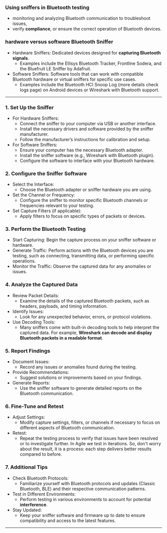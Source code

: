 ### Using sniffers in Bluetooth testing 

* monitoring and analyzing Bluetooth communication to troubleshoot issues,
* verify **compliance**, or ensure the correct operation of Bluetooth devices. 

### hardware versus software Bluetooth Sniffer

  * Hardware Sniffers: Dedicated devices designed for **capturing Bluetooth signals**. 
    * Examples include the Ellisys Bluetooth Tracker, Frontline Sodera, and the Bluefruit LE Sniffer by Adafruit.
  * Software Sniffers: Software tools that can work with compatible Bluetooth hardware or virtual sniffers for specific use cases. 
    * Examples include the Bluetooth HCI Snoop Log (more details check logs page) on Android devices or Wireshark with Bluetooth support.

---

### 1. Set Up the Sniffer
  * For Hardware Sniffers:
    * Connect the sniffer to your computer via USB or another interface.
    * Install the necessary drivers and software provided by the sniffer manufacturer.
    * Follow the manufacturer’s instructions for calibration and setup.
  * For Software Sniffers:
    * Ensure your computer has the necessary Bluetooth adapter.
    * Install the sniffer software (e.g., Wireshark with Bluetooth plugin).
    * Configure the software to interface with your Bluetooth hardware.

### 2. Configure the Sniffer Software
  * Select the Interface: 
    * Choose the Bluetooth adapter or sniffer hardware you are using.
  * Set the Channel or Frequency: 
    * Configure the sniffer to monitor specific Bluetooth channels or frequencies relevant to your testing.
  * Set Capture Filters (if applicable): 
    * Apply filters to focus on specific types of packets or devices.

### 3. Perform the Bluetooth Testing
  * Start Capturing: Begin the capture process on your sniffer software or hardware.
  * Generate Traffic: Perform actions with the Bluetooth devices you are testing, such as connecting, transmitting data, or performing specific operations.
  * Monitor the Traffic: Observe the captured data for any anomalies or issues.

### 4. Analyze the Captured Data
  * Review Packet Details: 
    * Examine the details of the captured Bluetooth packets, such as headers, payloads, and timing information.
  * Identify Issues: 
    * Look for any unexpected behavior, errors, or protocol violations.
  * Use Decoding Tools: 
    * Many sniffers come with built-in decoding tools to help interpret the captured data. For example, **Wireshark can decode and display Bluetooth packets in a readable format**.

### 5. Report Findings
  * Document Issues: 
    * Record any issues or anomalies found during the testing.
  * Provide Recommendations: 
    * Suggest solutions or improvements based on your findings.
  * Generate Reports: 
    * Use the sniffer software to generate detailed reports on the Bluetooth communication.

### 6. Fine-Tune and Retest
  * Adjust Settings: 
    * Modify capture settings, filters, or channels if necessary to focus on different aspects of Bluetooth communication.
  * Retest: 
    * Repeat the testing process to verify that issues have been resolved or to investigate further. In Agile we test in iterations. So, don't worry about the result, it is a process: each step delivers better results compared to before.

### 7. Additional Tips
  * Check Bluetooth Protocols: 
    * Familiarize yourself with Bluetooth protocols and updates (Classic Bluetooth, BLE) and their respective communication patterns.
  * Test in Different Environments: 
    * Perform testing in various environments to account for potential **interference**.
  * Stay Updated: 
    * Keep your sniffer software and firmware up to date to ensure compatibility and access to the latest features.

---
